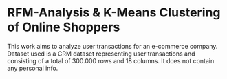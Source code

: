 # RFM-Analysis & K-Means Clustering of Online Shoppers
This work aims to analyze user transactions for an e-commerce company. Dataset used is a
CRM dataset representing user transactions and consisting of a total of 300.000 rows and 18 columns. It does not contain any personal info.

